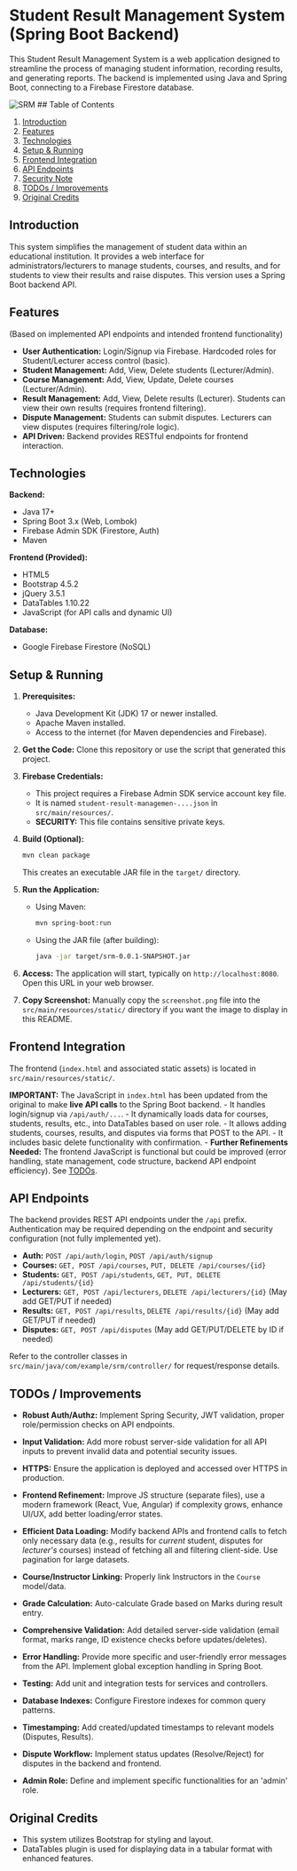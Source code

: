 # Student Result Management System (Spring Boot Backend)

This Student Result Management System is a web application designed to streamline the process of managing student information, recording results, and generating reports. The backend is implemented using Java and Spring Boot, connecting to a Firebase Firestore database.

![SRM](static/screenshot.png) ## Table of Contents
1. [Introduction](#introduction)
2. [Features](#features)
3. [Technologies](#technologies)
4. [Setup & Running](#setup--running)
5. [Frontend Integration](#frontend-integration)
6. [API Endpoints](#api-endpoints)
7. [Security Note](#security-note)
8. [TODOs / Improvements](#todos--improvements)
9. [Original Credits](#original-credits)


## Introduction

This system simplifies the management of student data within an educational institution. It provides a web interface for administrators/lecturers to manage students, courses, and results, and for students to view their results and raise disputes. This version uses a Spring Boot backend API.

## Features

(Based on implemented API endpoints and intended frontend functionality)
- **User Authentication:** Login/Signup via Firebase. Hardcoded roles for Student/Lecturer access control (basic).
- **Student Management:** Add, View, Delete students (Lecturer/Admin).
- **Course Management:** Add, View, Update, Delete courses (Lecturer/Admin).
- **Result Management:** Add, View, Delete results (Lecturer). Students can view their own results (requires frontend filtering).
- **Dispute Management:** Students can submit disputes. Lecturers can view disputes (requires filtering/role logic).
- **API Driven:** Backend provides RESTful endpoints for frontend interaction.

## Technologies

**Backend:**
- Java 17+
- Spring Boot 3.x (Web, Lombok)
- Firebase Admin SDK (Firestore, Auth)
- Maven

**Frontend (Provided):**
- HTML5
- Bootstrap 4.5.2
- jQuery 3.5.1
- DataTables 1.10.22
- JavaScript (for API calls and dynamic UI)

**Database:**
- Google Firebase Firestore (NoSQL)

## Setup & Running

1.  **Prerequisites:**
    * Java Development Kit (JDK) 17 or newer installed.
    * Apache Maven installed.
    * Access to the internet (for Maven dependencies and Firebase).

2.  **Get the Code:** Clone this repository or use the script that generated this project.

3.  **Firebase Credentials:**
    * This project requires a Firebase Admin SDK service account key file.
    * It is named `student-result-managemen-....json` in `src/main/resources/`.
    * **SECURITY:** This file contains sensitive private keys. 

4.  **Build (Optional):**
    ```bash
    mvn clean package
    ```
    This creates an executable JAR file in the `target/` directory.

5.  **Run the Application:**
    * Using Maven:
        ```bash
        mvn spring-boot:run
        ```
    * Using the JAR file (after building):
        ```bash
        java -jar target/srm-0.0.1-SNAPSHOT.jar
        ```

6.  **Access:** The application will start, typically on `http://localhost:8080`. Open this URL in your web browser.

7.  **Copy Screenshot:** Manually copy the `screenshot.png` file into the `src/main/resources/static/` directory if you want the image to display in this README.

## Frontend Integration

The frontend (`index.html` and associated static assets) is located in `src/main/resources/static/`.

**IMPORTANT:** The JavaScript in `index.html` has been updated from the original to make **live API calls** to the Spring Boot backend.
    - It handles login/signup via `/api/auth/...`.
    - It dynamically loads data for courses, students, results, etc., into DataTables based on user role.
    - It allows adding students, courses, results, and disputes via forms that POST to the API.
    - It includes basic delete functionality with confirmation.
    - **Further Refinements Needed:** The frontend JavaScript is functional but could be improved (error handling, state management, code structure, backend API endpoint efficiency). See [TODOs](#todos--improvements).

## API Endpoints

The backend provides REST API endpoints under the `/api` prefix. Authentication may be required depending on the endpoint and security configuration (not fully implemented yet).

* **Auth:** `POST /api/auth/login`, `POST /api/auth/signup`
* **Courses:** `GET, POST /api/courses`, `PUT, DELETE /api/courses/{id}`
* **Students:** `GET, POST /api/students`, `GET, PUT, DELETE /api/students/{id}`
* **Lecturers:** `GET, POST /api/lecturers`, `DELETE /api/lecturers/{id}` (May add GET/PUT if needed)
* **Results:** `GET, POST /api/results`, `DELETE /api/results/{id}` (May add GET/PUT if needed)
* **Disputes:** `GET, POST /api/disputes` (May add GET/PUT/DELETE by ID if needed)

Refer to the controller classes in `src/main/java/com/example/srm/controller/` for request/response details.

## TODOs / Improvements

* **Robust Auth/Authz:** Implement Spring Security, JWT validation, proper role/permission checks on API endpoints.

* **Input Validation:** Add more robust server-side validation for all API inputs to prevent invalid data and potential security issues.
* **HTTPS:** Ensure the application is deployed and accessed over HTTPS in production.

* **Frontend Refinement:** Improve JS structure (separate files), use a modern framework (React, Vue, Angular) if complexity grows, enhance UI/UX, add better loading/error states.
* **Efficient Data Loading:** Modify backend APIs and frontend calls to fetch only necessary data (e.g., results for *current* student, disputes for *lecturer's* courses) instead of fetching all and filtering client-side. Use pagination for large datasets.
* **Course/Instructor Linking:** Properly link Instructors in the `Course` model/data.
* **Grade Calculation:** Auto-calculate Grade based on Marks during result entry.
* **Comprehensive Validation:** Add detailed server-side validation (email format, marks range, ID existence checks before updates/deletes).
* **Error Handling:** Provide more specific and user-friendly error messages from the API. Implement global exception handling in Spring Boot.
* **Testing:** Add unit and integration tests for services and controllers.
* **Database Indexes:** Configure Firestore indexes for common query patterns.
* **Timestamping:** Add created/updated timestamps to relevant models (Disputes, Results).
* **Dispute Workflow:** Implement status updates (Resolve/Reject) for disputes in the backend and frontend.
* **Admin Role:** Define and implement specific functionalities for an 'admin' role.

## Original Credits

- This system utilizes Bootstrap for styling and layout.
- DataTables plugin is used for displaying data in a tabular format with enhanced features.
